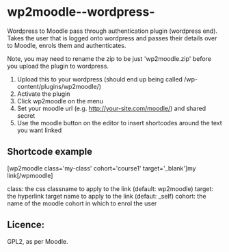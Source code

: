 wp2moodle--wordpress-
=====================

Wordpress to Moodle pass through authentication plugin (wordpress end). Takes the user that is logged onto wordpress and passes their details over to Moodle, enrols them and authenticates.

Note, you may need to rename the zip to be just 'wp2moodle.zip' before you upload the plugin to wordpress.

1. Upload this to your wordpress (should end up being called /wp-content/plugins/wp2moodle/)
2. Activate the plugin
3. Click wp2moodle on the menu
4. Set your moodle url (e.g. http://your-site.com/moodle/) and shared secret
5. Use the moodle button on the editor to insert shortcodes around the text you want linked

Shortcode example
-----------------

[wp2moodle class='my-class' cohort='course1' target='_blank']my link[/wpmoodle]

class: the css classname to apply to the link (default: wp2moodle)
target: the hyperlink target name to apply to the link (defaut: _self)
cohort: the name of the moodle cohort in which to enrol the user

Licence:
--------
GPL2, as per Moodle.

